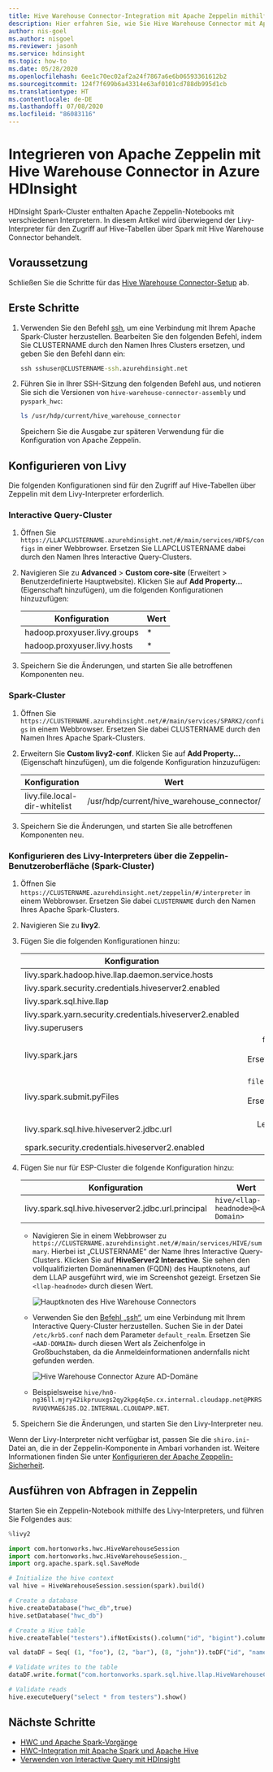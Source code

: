 ```yaml
---
title: Hive Warehouse Connector-Integration mit Apache Zeppelin mithilfe von Livy in Azure HDInsight
description: Hier erfahren Sie, wie Sie Hive Warehouse Connector mit Apache Zeppelin in Azure HDInsight integrieren.
author: nis-goel
ms.author: nisgoel
ms.reviewer: jasonh
ms.service: hdinsight
ms.topic: how-to
ms.date: 05/28/2020
ms.openlocfilehash: 6ee1c70ec02af2a24f7867a6e6b06593361612b2
ms.sourcegitcommit: 124f7f699b6a43314e63af0101cd788db995d1cb
ms.translationtype: HT
ms.contentlocale: de-DE
ms.lasthandoff: 07/08/2020
ms.locfileid: "86083116"
---
```

# <a name="integrate-apache-zeppelin-with-hive-warehouse-connector-in-azure-hdinsight"></a>Integrieren von Apache Zeppelin mit Hive Warehouse Connector in Azure HDInsight

HDInsight Spark-Cluster enthalten Apache Zeppelin-Notebooks mit verschiedenen Interpretern. In diesem Artikel wird überwiegend der Livy-Interpreter für den Zugriff auf Hive-Tabellen über Spark mit Hive Warehouse Connector behandelt.

## <a name="prerequisite"></a>Voraussetzung

Schließen Sie die Schritte für das [Hive Warehouse Connector-Setup](apache-hive-warehouse-connector.md#hive-warehouse-connector-setup) ab.

## <a name="getting-started"></a>Erste Schritte

1. Verwenden Sie den Befehl [ssh](../hdinsight-hadoop-linux-use-ssh-unix.md), um eine Verbindung mit Ihrem Apache Spark-Cluster herzustellen. Bearbeiten Sie den folgenden Befehl, indem Sie CLUSTERNAME durch den Namen Ihres Clusters ersetzen, und geben Sie den Befehl dann ein:

    ```cmd
    ssh sshuser@CLUSTERNAME-ssh.azurehdinsight.net
    ```

1. Führen Sie in Ihrer SSH-Sitzung den folgenden Befehl aus, und notieren Sie sich die Versionen von `hive-warehouse-connector-assembly` und `pyspark_hwc`:

    ```bash
    ls /usr/hdp/current/hive_warehouse_connector
    ```

    Speichern Sie die Ausgabe zur späteren Verwendung für die Konfiguration von Apache Zeppelin.

## <a name="configure-livy"></a>Konfigurieren von Livy

Die folgenden Konfigurationen sind für den Zugriff auf Hive-Tabellen über Zeppelin mit dem Livy-Interpreter erforderlich.

### <a name="interactive-query-cluster"></a>Interactive Query-Cluster

1. Öffnen Sie `https://LLAPCLUSTERNAME.azurehdinsight.net/#/main/services/HDFS/configs` in einer Webbrowser. Ersetzen Sie LLAPCLUSTERNAME dabei durch den Namen Ihres Interactive Query-Clusters.

1. Navigieren Sie zu **Advanced** > **Custom core-site** (Erweitert > Benutzerdefinierte Hauptwebsite). Klicken Sie auf **Add Property...** (Eigenschaft hinzufügen), um die folgenden Konfigurationen hinzuzufügen:

    | Konfiguration                 | Wert |
    | ----------------------------- |-------|
    | hadoop.proxyuser.livy.groups  | *     |
    | hadoop.proxyuser.livy.hosts   | *     |

1. Speichern Sie die Änderungen, und starten Sie alle betroffenen Komponenten neu.

### <a name="spark-cluster"></a>Spark-Cluster

1. Öffnen Sie `https://CLUSTERNAME.azurehdinsight.net/#/main/services/SPARK2/configs` in einem Webbrowser. Ersetzen Sie dabei CLUSTERNAME durch den Namen Ihres Apache Spark-Clusters.

1. Erweitern Sie **Custom livy2-conf**. Klicken Sie auf **Add Property...** (Eigenschaft hinzufügen), um die folgende Konfiguration hinzuzufügen:

    | Konfiguration                 | Wert                                      |
    | ----------------------------- |------------------------------------------  |
    | livy.file.local-dir-whitelist | /usr/hdp/current/hive_warehouse_connector/ |

1. Speichern Sie die Änderungen, und starten Sie alle betroffenen Komponenten neu.

### <a name="configure-livy-interpreter-in-zeppelin-ui-spark-cluster"></a>Konfigurieren des Livy-Interpreters über die Zeppelin-Benutzeroberfläche (Spark-Cluster)

1. Öffnen Sie `https://CLUSTERNAME.azurehdinsight.net/zeppelin/#/interpreter` in einem Webbrowser. Ersetzen Sie dabei `CLUSTERNAME` durch den Namen Ihres Apache Spark-Clusters.

1. Navigieren Sie zu **livy2**.

1. Fügen Sie die folgenden Konfigurationen hinzu:

    | Konfiguration                 | Wert                                      |
    | ----------------------------- |:------------------------------------------:|
    | livy.spark.hadoop.hive.llap.daemon.service.hosts | @llap0 |
    | livy.spark.security.credentials.hiveserver2.enabled | true |
    | livy.spark.sql.hive.llap | true |
    | livy.spark.yarn.security.credentials.hiveserver2.enabled | true |
    | livy.superusers | livy,zeppelin |
    | livy.spark.jars | `file:///usr/hdp/current/hive_warehouse_connector/hive-warehouse-connector-assembly-VERSION.jar`.<br>Ersetzen Sie VERSION durch den Wert, den Sie zuvor im Abschnitt [Erste Schritte](#getting-started) abgerufen haben. |
    | livy.spark.submit.pyFiles | `file:///usr/hdp/current/hive_warehouse_connector/pyspark_hwc-VERSION.zip`.<br>Ersetzen Sie VERSION durch den Wert, den Sie zuvor im Abschnitt [Erste Schritte](#getting-started) abgerufen haben. |
    | livy.spark.sql.hive.hiveserver2.jdbc.url | Legen Sie für diese Konfiguration die HiveServer2 Interactive JDBC-URL des Interactive Query-Clusters fest. |
    | spark.security.credentials.hiveserver2.enabled | true |

1. Fügen Sie nur für ESP-Cluster die folgende Konfiguration hinzu:

    | Konfiguration| Wert|
    |---|---|
    | livy.spark.sql.hive.hiveserver2.jdbc.url.principal | `hive/<llap-headnode>@<AAD-Domain>` |

    * Navigieren Sie in einem Webbrowser zu `https://CLUSTERNAME.azurehdinsight.net/#/main/services/HIVE/summary`. Hierbei ist „CLUSTERNAME“ der Name Ihres Interactive Query-Clusters. Klicken Sie auf **HiveServer2 Interactive**. Sie sehen den vollqualifizierten Domänennamen (FQDN) des Hauptknotens, auf dem LLAP ausgeführt wird, wie im Screenshot gezeigt. Ersetzen Sie `<llap-headnode>` durch diesen Wert.

        ![Hauptknoten des Hive Warehouse Connectors](./media/apache-hive-warehouse-connector/head-node-hive-server-interactive.png)

    * Verwenden Sie den [Befehl „ssh“](../hdinsight-hadoop-linux-use-ssh-unix.md), um eine Verbindung mit Ihrem Interactive Query-Cluster herzustellen. Suchen Sie in der Datei `/etc/krb5.conf` nach dem Parameter `default_realm`. Ersetzen Sie `<AAD-DOMAIN>` durch diesen Wert als Zeichenfolge in Großbuchstaben, da die Anmeldeinformationen andernfalls nicht gefunden werden.

        ![Hive Warehouse Connector Azure AD-Domäne](./media/apache-hive-warehouse-connector/aad-domain.png)

    * Beispielsweise `hive/hn0-ng36ll.mjry42ikpruuxgs2qy2kpg4q5e.cx.internal.cloudapp.net@PKRSRVUQVMAE6J85.D2.INTERNAL.CLOUDAPP.NET`.

1. Speichern Sie die Änderungen, und starten Sie den Livy-Interpreter neu.

Wenn der Livy-Interpreter nicht verfügbar ist, passen Sie die `shiro.ini`-Datei an, die in der Zeppelin-Komponente in Ambari vorhanden ist. Weitere Informationen finden Sie unter [Konfigurieren der Apache Zeppelin-Sicherheit](https://docs.cloudera.com/HDPDocuments/HDP3/HDP-3.0.1/configuring-zeppelin-security/content/enabling_access_control_for_interpreter__configuration__and_credential_settings.html).  


## <a name="running-queries-in-zeppelin"></a>Ausführen von Abfragen in Zeppelin 

Starten Sie ein Zeppelin-Notebook mithilfe des Livy-Interpreters, und führen Sie Folgendes aus:

```python
%livy2

import com.hortonworks.hwc.HiveWarehouseSession
import com.hortonworks.hwc.HiveWarehouseSession._
import org.apache.spark.sql.SaveMode

# Initialize the hive context
val hive = HiveWarehouseSession.session(spark).build()

# Create a database
hive.createDatabase("hwc_db",true)
hive.setDatabase("hwc_db")

# Create a Hive table
hive.createTable("testers").ifNotExists().column("id", "bigint").column("name", "string").create()

val dataDF = Seq( (1, "foo"), (2, "bar"), (8, "john")).toDF("id", "name")

# Validate writes to the table
dataDF.write.format("com.hortonworks.spark.sql.hive.llap.HiveWarehouseConnector").mode("append").option("table", "hwc_db.testers").save()

# Validate reads
hive.executeQuery("select * from testers").show()

```

## <a name="next-steps"></a>Nächste Schritte

* [HWC und Apache Spark-Vorgänge](./apache-hive-warehouse-connector-operations.md)
* [HWC-Integration mit Apache Spark und Apache Hive](./apache-hive-warehouse-connector.md)
* [Verwenden von Interactive Query mit HDInsight](./apache-interactive-query-get-started.md)
